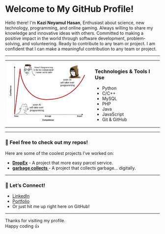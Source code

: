 # Welcome to My GitHub Profile!

Hello there! I'm **Kazi Neyamul Hasan**, Enthusiast about science, new technology, programming, and online gaming. Always willing to share my knowledge and innovative ideas with others. Committed to making a positive impact in the world through software development, problem-solving, and volunteering. Ready to contribute to any team or project. I am confident that I can make a meaningful contribution to any team or project.

---

<table>
  <tr>
    <td>
      <img src="IMG/nnr.jpg" alt="GitHub Stats" width="300"/>
    </td>
    <td>
      <h3>Technologies & Tools I Use</h3>
      <ul>
        <li>Python</li>
        <li>C/C++</li>
        <li>MySQL</li>
        <li>PHP</li>
        <li>Java</li>
        <li>JavaScript</li>
        <li>Git & GitHub</li>
      </ul>
    </td>
  </tr>
</table>

---

### 📝 **Feel free to check out my repos!**
Here are some of the coolest projects I’ve worked on:
- **[DropEx](https://github.com/neyamul-hasan14/DropEx-Logistics)** - A project that more easy parcel service.
- **[garbage collects ](https://github.com/neyamul-hasan14/Automatic-Garbage-Collector-with-Live-Image-Detection-using-ESP32-and-Laptop-for-webcam)** - A project that collects garbage... digitally.

---

### 💬 **Let’s Connect!**
- [LinkedIn](https://www.linkedin.com/in/kazi-neyamul-hasan-1376201bb/)
- [Portfolio](https://neyamul-hasan14.github.io/Neyamul-Hasan-Portfolio/)
- Or just hit me up right here on GitHub! 

---

Thanks for visiting my profile.  
Happy coding 👍
